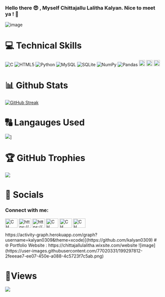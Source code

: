 ###   Hello there 😎 , Myself Chittajallu Lalitha Kalyan. Nice to meet ya ! 🤝

![image](https://user-images.githubusercontent.com/77020331/198872023-9fd4f566-a4ad-44c0-bea6-c04674239593.png)

# 💻 Technical Skills
![C](https://img.shields.io/badge/c-%2300599C.svg?style=for-the-badge&logo=c&logoColor=white)  ![HTML5](https://img.shields.io/badge/html5-%23E34F26.svg?style=for-the-badge&logo=html5&logoColor=white)  ![Python](https://img.shields.io/badge/python-3670A0?style=for-the-badge&logo=python&logoColor=ffdd54)      ![MySQL](https://img.shields.io/badge/mysql-%2300f.svg?style=for-the-badge&logo=mysql&logoColor=white) ![SQLite](https://img.shields.io/badge/sqlite-%2307405e.svg?style=for-the-badge&logo=sqlite&logoColor=white) ![NumPy](https://img.shields.io/badge/numpy-%23013243.svg?style=for-the-badge&logo=numpy&logoColor=white) ![Pandas](https://img.shields.io/badge/pandas-%23150458.svg?style=for-the-badge&logo=pandas&logoColor=white)
<img src="https://img.shields.io/badge/Github-%23121011?style=plastic&logo=github&logoColor=white" height=20>
<img src="https://img.shields.io/badge/Visual_Studio_Code-0078D4?style=plastic&logo=visual%20studio%20code&logoColor=white" height=20>
<img src="https://img.shields.io/badge/PowerBI-F2C811?style=plastic&logo=Power%20BI&logoColor=black" height=20>


# 📊 Github Stats
[![GitHub Streak](https://streak-stats.demolab.com/?user=kalyan0309&theme=radical)](https://git.io/streak-stats)

# 🔠 Langauges Used
![](https://github-readme-stats.vercel.app/api/top-langs/?username=kalyan0309&langs_count=8&theme=radical)]

# 🏆 GitHub Trophies
![](https://github-profile-trophy.vercel.app/?username=kalyan0309&theme=radical&no-frame=true&no-bg=false&margin-w=4)

# 🔗 Socials
<h3 align="left">Connect with me:</h3>
<p align="left">
<a href="https://www.linkedin.com/in/ch-lalitha-kalyan-2273391aa" target="blank"><img align="center" src="https://raw.githubusercontent.com/rahuldkjain/github-profile-readme-generator/master/src/images/icons/Social/linked-in-alt.svg" alt="CH. LALITHA KALYAN" height="30" width="40" /></a>
  <a href="https://kaggle.com/https://www.kaggle.com/chlalithakalyan" target="blank"><img align="center" src="https://raw.githubusercontent.com/rahuldkjain/github-profile-readme-generator/master/src/images/icons/Social/kaggle.svg" alt="https://www.kaggle.com/chlalithakalyan" height="30" width="40" /></a>
<a href="https://medium.com/https://medium.com/@chittajallulalithakalyan38" target="blank"><img align="center" src="https://raw.githubusercontent.com/rahuldkjain/github-profile-readme-generator/master/src/images/icons/Social/medium.svg" alt="https://medium.com/@chittajallulalithakalyan38" height="30" width="40" /></a>
<a href="https://www.codechef.com/users/ck4873" target="blank"><img align="center" src="https://cdn.jsdelivr.net/npm/simple-icons@3.1.0/icons/codechef.svg" alt="CH. LALITHA KALYAN" height="30" width="40" /></a>
<a href="https://www.hackerrank.com/chittajallulali1" target="blank"><img align="center" src="https://raw.githubusercontent.com/rahuldkjain/github-profile-readme-generator/master/src/images/icons/Social/hackerrank.svg" alt="CH. LALITHA KALYAN" height="30" width="40" /></a>
<a href="https://leetcode.com/Kalyan_2003/" target="blank"><img align="center" src="https://raw.githubusercontent.com/rahuldkjain/github-profile-readme-generator/master/src/images/icons/Social/leet-code.svg" alt="CH. LALITHA KALYAN" height="30" width="40" /></a>
</p>
https://activity-graph.herokuapp.com/graph?username=kalyan0309&theme=xcode)](https://github.com/kalyan0309)
# 🌐 Portfolio Website :
https://chittajallulalitha.wixsite.com/website
![image](https://user-images.githubusercontent.com/77020331/199297812-2feeeae7-ee07-450e-a088-4c5723f7c5ab.png)


# 👀Views
![](https://komarev.com/ghpvc/?username=kalyan0309&label=PROFILE+VIEWS)


